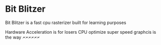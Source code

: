 ﻿# Bit Blitzer

Bit Blitzer is a fast cpu rasterizer built for learning purposes

Hardware Acceleration is for losers CPU optimize super speed graphcis is the way 🗲🗲🗲🗲🗲🗲


